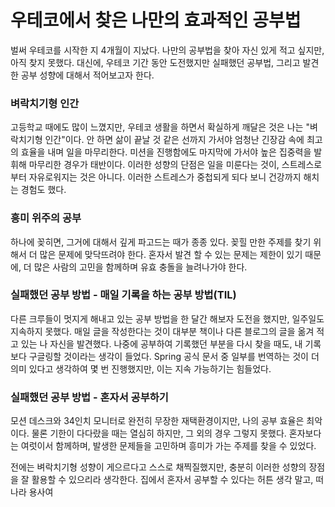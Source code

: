 # 우테코에서 찾은 나만의 효과적인 공부법

벌써 우테코를 시작한 지 4개월이 지났다. 나만의 공부법을 찾아 자신 있게 적고 싶지만, 아직 찾지 못했다. 대신에, 우테코 기간 동안 도전했지만 실패했던 공부법, 그리고 발견한 공부 성향에 대해서 적어보고자 한다.

### 벼락치기형 인간

고등학교 때에도 많이 느꼈지만, 우테코 생활을 하면서 확실하게 깨달은 것은 나는 "벼락치기형 인간"이다. 안 하면 삶이 끝날 것 같은 선까지 가서야 엄청난 긴장감 속에 최고의 효율을 내며 일을 마무리한다. 미션을 진행함에도 마지막에 가서야 높은 집중력을 발휘해 마무리한 경우가 태반이다. 이러한 성향의 단점은 일을 미룬다는 것이, 스트레스로부터 자유로워지는 것은 아니다. 이러한 스트레스가 중첩되게 되다 보니 건강까지 해치는 경험도 했다.

### 흥미 위주의 공부

하나에 꽂히면, 그거에 대해서 깊게 파고드는 때가 종종 있다. 꽂힐 만한 주제를 찾기 위해서 더 많은 문제에 맞닥뜨려야 한다. 혼자서 발견 할 수 있는 문제는 제한이 있기 때문에, 더 많은 사람의 고민을 함께하며 유효 충돌을 늘려나가야 한다.

### 실패했던 공부 방법 - 매일 기록을 하는 공부 방법(TIL)

다른 크루들이 멋지게 해내고 있는 공부 방법을 한 달간 해보자 도전을 했지만, 일주일도 지속하지 못했다. 매일 글을 작성한다는 것이 대부분 책이나 다른 블로그의 글을 옮겨 적고 있는 나 자신을 발견했다. 나중에 공부하여 기록했던 부분을 다시 찾을 때도, 내 기록보다 구글링할 것이라는 생각이 들었다. Spring 공식 문서 중 일부를 번역하는 것이 더 의미 있다고 생각하여 몇 번 진행했지만, 이는 지속 가능하기는 힘들었다.

### 실패했던 공부 방법 - 혼자서 공부하기

모션 데스크와 34인치 모니터로 완전히 무장한 재택환경이지만, 나의 공부 효율은 최악이다. 물론 기한이 다다랐을 때는 열심히 하지만, 그 외의 경우 그렇지 못했다. 혼자보다는 여럿이서 함께하며, 발생한 문제들을 고민하며 흥미가 가는 주제를 찾을 수 있었다.


전에는 벼락치기형 성향이 게으르다고 스스로 채찍질했지만, 충분히 이러한 성향의 장점을 잘 활용할 수 있으리라 생각한다. 집에서 혼자서 공부할 수 있다는 허튼 생각 말고, 떠나라 용사여
